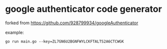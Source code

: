 # google authenticator code generator

forked from https://github.com/928799934/googleAuthenticator

example:
```
go run main.go --key=ZL7GN6U2BGNFWYLCKFTALTS2A6CTCWGK
```
